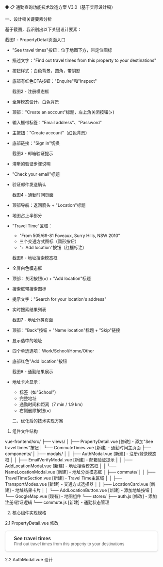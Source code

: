 ● 📋 通勤查询功能技术改造方案 V3.0（基于实际设计稿）

  一、设计稿关键要素分析

  基于截图，我识别出以下关键设计要素：

  截图1 - PropertyDetail页面入口

- "See travel times"按钮：位于地图下方，带定位图标
- 描述文字："Find out travel times from this property to your destinations"
- 按钮样式：白色背景，圆角，带阴影
- 底部有红色CTA按钮："Enquire"和"Inspect"

  截图2 - 注册模态框

- 全屏模态设计，白色背景
- 顶部："Create an account"标题，左上角关闭按钮(×)
- 输入框带标签："Email address"、"Password"
- 主按钮："Create account"（红色背景）
- 底部链接："Sign in"切换

  截图3 - 邮箱验证提示

- 清晰的验证步骤说明
- "Check your email"标题
- 验证邮件发送确认

  截图4 - 通勤时间页面

- 顶部导航：返回箭头 + "Location"标题
- 地图占上半部分
- "Travel Time"区域：
  - "From 505/69-81 Foveaux, Surry Hills, NSW 2010"
  - 三个交通方式图标（圆形按钮）
  - "+ Add location"按钮（红框标注）

  截图6 - 地址搜索模态框

- 全屏白色模态框
- 顶部：关闭按钮(×) + "Add location"标题
- 搜索框带搜索图标
- 提示文字："Search for your location's address"
- 实时搜索结果列表

  截图7 - 地址分类页面

- 顶部："Back"按钮 + "Name location"标题 + "Skip"链接
- 显示选中的地址
- 四个单选选项：Work/School/Home/Other
- 底部红色"Add location"按钮

  截图8 - 通勤结果展示

- 地址卡片显示：
  - 标签（如"School"）
  - 完整地址
  - 通勤时间和距离（7 min / 1.9 km）
  - 右侧删除按钮(×)

  二、优化后的技术实现方案

1. 组件文件结构

  vue-frontend/src/
  ├── views/
  │   ├── PropertyDetail.vue      [修改] - 添加"See travel times"按钮
  │   └── CommuteTimes.vue        [新建] - 通勤时间主页面
  ├── components/
  │   ├── modals/
  │   │   ├── AuthModal.vue       [新建] - 注册/登录模态框
  │   │   ├── EmailVerifyModal.vue [新建] - 邮箱验证提示
  │   │   ├── AddLocationModal.vue [新建] - 地址搜索模态框
  │   │   └── NameLocationModal.vue [新建] - 地址分类模态框
  │   ├── commute/
  │   │   ├── TravelTimeSection.vue [新建] - Travel Time主区域
  │   │   ├── TransportModes.vue   [新建] - 交通方式选择器
  │   │   ├── LocationCard.vue     [新建] - 地址结果卡片
  │   │   └── AddLocationButton.vue [新建] - 添加地址按钮
  │   └── GoogleMap.vue            [现有] - 地图组件
  └── stores/
      ├── auth.js                  [修改] - 添加注册/验证逻辑
      └── commute.js               [新建] - 通勤状态管理

2. 核心组件实现规格

  2.1 PropertyDetail.vue 修改

<!-- 在地图组件后添加 -->

<div class="travel-times-section">
    <button class="see-travel-times-btn" @click="handleSeeTravelTimes">
      <i class="fas fa-map-marker-alt"></i>
      <div class="btn-content">
        <span class="btn-title">See travel times</span>
        <span class="btn-subtitle">Find out travel times from this property to your destinations</span>
      </div>
    </button>
  </div>

<style>
  .see-travel-times-btn {
    width: 100%;
    padding: 16px;
    background: white;
    border: 1px solid #e3e3e3;
    border-radius: 8px;
    box-shadow: 0 2px 4px rgba(0,0,0,0.1);
    display: flex;
    align-items: center;
    gap: 12px;
    margin: 16px 0;
  }

  .btn-content {
    text-align: left;
  }

  .btn-title {
    font-size: 16px;
    font-weight: 600;
    color: #333;
    display: block;
  }

  .btn-subtitle {
    font-size: 14px;
    color: #666;
    margin-top: 4px;
  }
  </style>

  2.2 AuthModal.vue 设计

<template>
    <el-dialog
      v-model="visible"
      fullscreen
      :show-close="false"
      class="auth-modal"
    >
      <template #header>
        <div class="modal-header">
          <button class="close-btn" @click="$emit('close')">
            <i class="fas fa-times"></i>
          </button>
          <h2>{{ isLogin ? 'Sign in' : 'Create an account' }}</h2>
        </div>
      </template>
